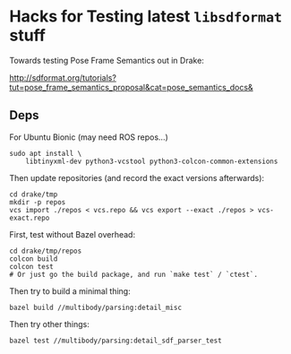 # Hacks for Testing latest `libsdformat` stuff

Towards testing Pose Frame Semantics out in Drake:

http://sdformat.org/tutorials?tut=pose_frame_semantics_proposal&cat=pose_semantics_docs&

## Deps

For Ubuntu Bionic (may need ROS repos...)

    sudo apt install \
        libtinyxml-dev python3-vcstool python3-colcon-common-extensions

Then update repositories (and record the exact versions afterwards):

    cd drake/tmp
    mkdir -p repos
    vcs import ./repos < vcs.repo && vcs export --exact ./repos > vcs-exact.repo

First, test without Bazel overhead:

    cd drake/tmp/repos
    colcon build
    colcon test
    # Or just go the build package, and run `make test` / `ctest`.

Then try to build a minimal thing:

    bazel build //multibody/parsing:detail_misc

Then try other things:

    bazel test //multibody/parsing:detail_sdf_parser_test
